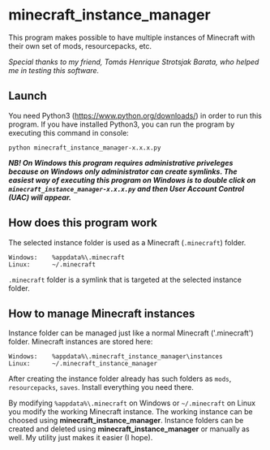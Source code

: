 # minecraft_instance_manager
This program makes possible to have multiple instances of Minecraft with their own set of mods, resourcepacks, etc.

*Special thanks to my friend, Tomás Henrique Strotsjak Barata, who helped me in testing this software.*


## Launch

You need Python3 (https://www.python.org/downloads/) in order to run this program.
If you have installed Python3, you can run the program by executing this command in console:

`python minecraft_instance_manager-x.x.x.py`

***NB! On Windows this program requires administrative priveleges because on Windows only administrator can create symlinks.
The easiest way of executing this program on Windows is to double click on `minecraft_instance_manager-x.x.x.py` and then User Account Control (UAC) will appear.***


## How does this program work

The selected instance folder is used as a Minecraft (`.minecraft`) folder.

```
Windows:    %appdata%\.minecraft
Linux:      ~/.minecraft
```

`.minecraft` folder is a symlink that is targeted at the selected instance folder.


## How to manage Minecraft instances

Instance folder can be managed just like a normal Minecraft ('.minecraft') folder.
Minecraft instances are stored here:

```
Windows:    %appdata%\.minecraft_instance_manager\instances
Linux:      ~/.minecraft_instance_manager
```

After creating the instance folder already has such folders as `mods`, `resourcepacks`, `saves`.
Install everything you need there.

By modifying `%appdata%\.minecraft` on Windows or `~/.minecraft` on Linux you modify the working Minecraft instance. The working instance can be choosed using **minecraft_instance_manager**. Instance folders can be created and deleted using **minecraft_instance_manager** or manually as well. My utility just makes it easier (I hope).
